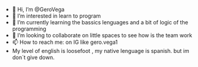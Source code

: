 - 👋 Hi, I’m @GeroVega
- 👀 I’m interested in learn to program
- 🌱 I’m currently learning the bassics lenguages and a bit of logic of the programming
- 💞️ I’m looking to collaborate on little spaces to  see how is the team work
- 📫 How to reach me: on IG like gero.vega1
-    My level of english is loosefoot , my native lenguage is spanish. but im don´t give down.
<!---
GeroVega/GeroVega is a ✨ special ✨ repository because its `README.md` (this file) appears on your GitHub profile.
You can click the Preview link to take a look at your changes.
--->
